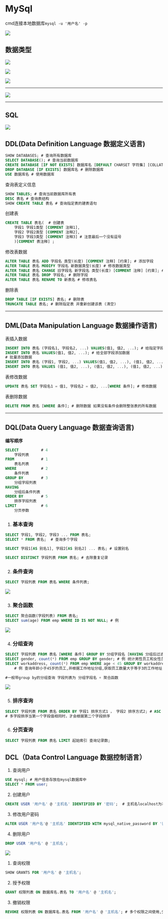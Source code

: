 # MySql

cmd连接本地数据库`mysql -u '用户名' -p`

![](D:\Files\repo\typora\Snipaste_2024-05-13_21-50-00.png)

## 数据类型

![](D:\Files\repo\typora\Screenshot_2024-05-08-16-50-01-491_tv.danmaku.bil.png)

![](D:\Files\repo\typora\Screenshot_2024-05-08-16-50-17-009_tv.danmaku.bil.png)

![](D:\Files\repo\typora\Screenshot_2024-05-08-16-56-05-442_tv.danmaku.bil.png)



---

![](D:\Files\repo\typora\Snipaste_2024-05-13_21-51-36.png)

---

## **SQL**

![](D:\Files\repo\typora\Snipaste_2024-05-13_21-52-04.png)



## DDL(Data Definition Language 数据定义语言)

```sql
SHOW DATABASES; # 查询所有数据库
SELECT DATABASE(); # 查询当前数据库
CREATE DATABASE [IF NOT EXISTS] 数据库名 [DEFAULT CHARSET 字符集] [COLLATE 排序规则]; # 创建数据库
DROP DATABASE [IF EXISTS] 数据库名 # 删除数据库
USE 数据库名 # 使用数据库
```

查询表定义信息

```sql
SHOW TABLES; # 查询当前数据库所有表
DESC 表名 # 查询表结构
SHOW CREATE TABLE 表名 # 查询指定表的建表语句
```

创建表

```sql
CREATE TABLE 表名(  # 创建表
    字段1 字段1类型 [COMMENT 注释1],
    字段2 字段2类型 [COMMENT 注释2],
    字段3 字段3类型 [COMMENT 注释3] # 注意最后一个没有逗号
	)[COMMENT 表注释] ;
```

修改表数据

```sql
ALTER TABLE 表名 ADD 字段名 类型(长度) [COMMENT 注释] [约束]; # 添加字段
ALTER TABLE 表名 MODIFY 字段名 新数据类型(长度) # 修改数据类型
ALTER TABLE 表名 CHANGE 旧字段名 新字段名 类型(长度) [COMMENT 注释] [约束]; # 修改字段名和数据类型
ALTER TABLE 表名 DROP 字段名; # 删除字段
ALTER TABLE 表名 RENAME TO 新表名 # 修改表名
```

删除表

```SQL
DROP TABLE [IF EXISTS] 表名; # 删除表
TRUNCATE TABLE 表名; # 删除指定表 并重新创建该表 (清空)
```



---



## DML(Data Manipulation Language 数据操作语言)

表插入数据

```sql
INSERT INTO 表名 (字段名1, 字段名2, ...) VALUES(值1, 值2, ...); # 给指定字段添加数据
INSERT INTO 表名 VALUES(值1, 值2, ...); # 给全部字段添加数据
# 批量添加数据
INSERT INTO 表名 (字段1, 字段2, ...) VALUES(值1, 值2, ...), (值1, 值2, ...), (值1, 值2, ...);
INSERT INTO 表名 VALUES (值1, 值2, ...), (值1, 值2, ...), (值1, 值2, ...);
```

表修改数据

```sql
UPDATE 表名 SET 字段名1 = 值1, 字段名2 = 值2, ...[WHERE 条件]; # 修改数据 
```

表删除数据

```SQL
DELETE FROM 表名 [WHERE 条件]; # 删除数据 如果没有条件会删除整张表的所有数据
```



---



## DQL(Data Query Language 数据查询语言)

**编写顺序**

```SQL
SELECT 			# 4
	字段列表
FROM			# 1
	表名列表
WHERE			# 2
	条件列表 
GROUP BY		# 3
	分组字段列表	
HAVING			
	分组后条件列表
ORDER BY		# 5
	排序字段列表
LIMIT			# 6
	分页参数
```

1. ### 基本查询

```sql
SELECT 字段1, 字段2, 字段3 ... FROM 表名;
SELECT * FROM 表名;  # 查询多个字段

SELECT 字段1[AS 别名1], 字段2[AS 别名2] ... 表名; # 设置别名

SELECT DISTINCT 字段列表 FROM 表名; # 去除重复记录
```

2. ### 条件查询

```SQL
SELECT 字段列表 FROM 表名 WHERE 条件列表;
```

<img src="D:\Files\repo\typora\Snipaste_2024-05-12_11-37-29.png" style="zoom:100%;" />

3. ### 聚合函数

```SQL
SELECT 聚合函数(字段列表) FROM 表名;
SELECT sum(age) FROM emp WHERE ID IS NOT NULL; # 例
```

![](D:\Files\repo\typora\Snipaste_2024-05-12_11-57-36.png)

4. ### 分组查询

```sql
SELECT 字段列表 FROM 表名 [WHERE 条件] GROUP BY 分组字段名 [HAVING 分组后过滤条件];  
SELECT gender, count(*) FROM emp GROUP BY gender; # 例 统计男性员工和女性员工的数量 
SELECT workaddress, count(*) FROM emp WHERE age < 45 GROUP BY workaddress HAVING count(*) >= 3;
	# 例 查询年龄小于45岁的员工,并根据工作地址分组,获取员工数量大于等于3的工作地址
	
#一般带group by的分组查询 字段列表为 分组字段名 + 聚合函数 
```

![](D:\Files\repo\typora\Snipaste_2024-05-12_12-08-59.png)

5. ### 排序查询

```sql
SELECT 字段列表 FROM 表名 ORDER BY 字段1 排序方式1 ， 字段2 排序方式2; # ASC 升序(默认值) DESC 降序
# 多字段排序当第一个字段值相同时，才会根据第二个字段排序
```

6. ### 分页查询

```sql
SELECT 字段列表 FROM 表名 LIMIT 起始索引 查询记录数;
```

## DCL（Data Control Language 数据控制语言）

1. 查询用户

```sql
USE mysql; # 用户信息存放在mysql数据库中
SELECT * FROM user;
```

2. 创建用户

```SQL
CREATE USER '用户名' @ '主机名' IDENTIFIED BY '密码';  # 主机名localhost为本机 %为任意主机
```

3. 修改用户密码

```SQL
ALTER USER '用户名'@ '主机名' IDENTIFIED WITH mysql_native_password BY '密码'; 
```

4. 删除用户

```sql
DROP USER '用户名' @ '主机名';
```



![](D:\Files\repo\typora\Snipaste_2024-05-13_22-26-05.png)

1. 查询权限

```sql
SHOW GRANTS FOR '用户名' @ '主机名';
```

2. 授予权限

```sql
GRANT 权限列表 ON 数据库名.表名 TO '用户名' @ '主机名';
```

3. 撤销权限

```sql
REVOKE 权限列表 ON 数据库名.表名 FROM '用户名' @ '主机名'; # 多个权限之间使用,分隔
```

